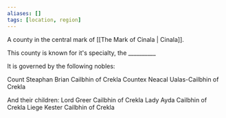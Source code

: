 ```yaml
---
aliases: []
tags: [location, region]
---
```


A county in the central mark of [[The Mark of Cinala | Cinala]]. 

This county is known for it's specialty, the __________

It is governed by the following nobles:

Count Steaphan Brian Cailbhin of Crekla
Countex Neacal Ualas-Cailbhin of Crekla

And their children:
Lord Greer Cailbhin of Crekla
Lady Ayda Cailbhin of Crekla
Liege Kester Cailbhin of Crekla